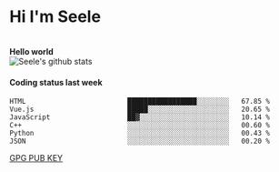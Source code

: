 <h1>Hi I'm Seele</h1>
<br>
<b> Hello world</b>
<br>
<img src="https://github-readme-stats.vercel.app/api?username=Seele0oO&show_icons=true&icon_color=0366d6&bg_color=ffffff&hide_title=true&hide=contribs&include_all_commits=true" alt="Seele's github stats"/>
<br>

<h4>Coding status last week </h4>

<!--START_SECTION:waka-->

```text
HTML                         █████████████████░░░░░░░░   67.85 %
Vue.js                       █████░░░░░░░░░░░░░░░░░░░░   20.65 %
JavaScript                   ██▓░░░░░░░░░░░░░░░░░░░░░░   10.14 %
C++                          ░░░░░░░░░░░░░░░░░░░░░░░░░   00.60 %
Python                       ░░░░░░░░░░░░░░░░░░░░░░░░░   00.43 %
JSON                         ░░░░░░░░░░░░░░░░░░░░░░░░░   00.20 %
```

<!--END_SECTION:waka-->



[GPG PUB KEY](https://keys.openpgp.org/vks/v1/by-fingerprint/3FCE91BF5B9666B55B67213C4C57B7824A5B6680)


